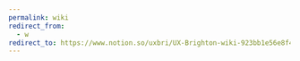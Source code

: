 ```yaml
---
permalink: wiki
redirect_from:
  - w
redirect_to: https://www.notion.so/uxbri/UX-Brighton-wiki-923bb1e56e8f4a15bc396783d6e27ace
---
```

